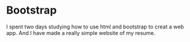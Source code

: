 # Bootstrap
I spent two days studying how to use html and bootstrap to creat a web app.
And I have made a really simple website of my resume. 

